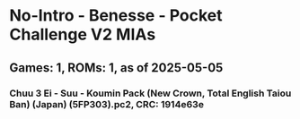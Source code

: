 # No-Intro - Benesse - Pocket Challenge V2 MIAs
## Games: 1, ROMs: 1, as of 2025-05-05

### Chuu 3 Ei - Suu - Koumin Pack (New Crown, Total English Taiou Ban) (Japan) (5FP303).pc2, CRC: 1914e63e
